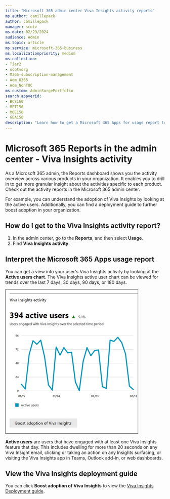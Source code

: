 ```yaml
---
title: "Microsoft 365 admin center Viva Insights activity reports"
ms.author: camillepack
author: camillepack
manager: scotv
ms.date: 02/29/2024
audience: Admin
ms.topic: article
ms.service: microsoft-365-business
ms.localizationpriority: medium
ms.collection:
- Tier2
- scotvorg
- M365-subscription-management
- Adm_O365
- Adm_NonTOC
ms.custom: AdminSurgePortfolio
search.appverid:
- BCS160
- MET150
- MOE150
- GEA150
description: "Learn how to get a Microsoft 365 Apps for usage report to learn, for example, more about user adoption of Viva Insights by active users."
---
```


# Microsoft 365 Reports in the admin center - Viva Insights activity

As a Microsoft 365 admin, the Reports dashboard shows you the activity overview across various products in your organization. It enables you to drill in to get more granular insight about the activities specific to each product. Check out the activity reports in the Microsoft 365 admin center. 

For example, you can understand the adoption of Viva Insights by looking at the active users. Additionally, you can find a deployment guide to further boost adoption in your organization.

## How do I get to the Viva Insights activity report?

1. In the admin center, go to the **Reports**, and then select **Usage**. 
2. Find **Viva Insights activity**.

## Interpret the Microsoft 365 Apps usage report

You can get a view into your user's Viva Insights activity by looking at the **Active users chart**. The Viva Insights active user chart can be viewed for trends over the last 7 days, 30 days, 90 days, or 180 days.  

![Microsoft 365 Apps usage report with Viva Insights.](../../media/viva-insights-chart.png)

**Active users** are users that have engaged with at least one Viva Insights feature that day. This includes dwelling for more than 20 seconds on any Viva Insight email, clicking or taking an action on any Insights surfacing, or visiting the Viva Insights app in Teams, Outlook add-in, or web dashboards. 

## View the Viva Insights deployment guide

You can click **Boost adoption of Viva Insights** to view the [Viva Insights Deployment guide](/viva/insights/personal/setup/deployment-guide).
